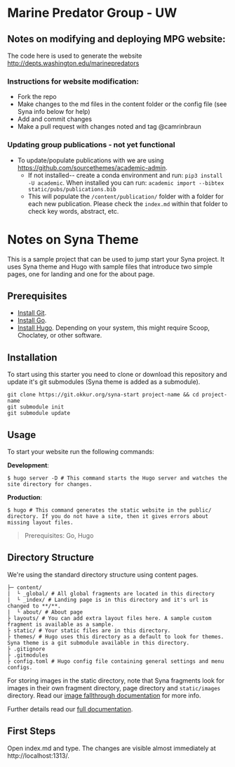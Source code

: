 # Marine Predator Group - UW

## Notes on modifying and deploying MPG website:

The code here is used to generate the website http://depts.washington.edu/marinepredators

### Instructions for website modification:
  * Fork the repo
  * Make changes to the md files in the content folder or the config file (see Syna info below for help)
  * Add and commit changes
  * Make a pull request with changes noted and tag @camrinbraun

### Updating group publications - not yet functional
  * To update/populate publications with we are using https://github.com/sourcethemes/academic-admin.
    * If not installed-- create a conda environment and run: `pip3 install -U academic`. When installed you can run: `academic import --bibtex static/pubs/publications.bib`
    * This will populate the `/content/publication/` folder with a folder for each new publication. Please check the `index.md` within that folder to check key words, abstract, etc.

# Notes on Syna Theme

This is a sample project that can be used to jump start your Syna project. It uses Syna theme and Hugo with sample files that introduce two simple pages, one for landing and one for the about page.

## Prerequisites
- [Install Git](https://git-scm.com/downloads).
- [Install Go](https://golang.org/doc/install).
- [Install Hugo](https://gohugo.io/getting-started/installing/). Depending on your system, this might require Scoop, Choclatey, or other software.

## Installation

To start using this starter you need to clone or download this repository and update it's git submodules (Syna theme is added as a submodule).

```
git clone https://git.okkur.org/syna-start project-name && cd project-name
git submodule init
git submodule update
```

## Usage

To start your website run the following commands:

**Development**:
```
$ hugo server -D # This command starts the Hugo server and watches the site directory for changes.
```

**Production**:
```
$ hugo # This command generates the static website in the public/ directory. If you do not have a site, then it gives errors about missing layout files.
```

> Prerequisites: Go, Hugo

## Directory Structure

We're using the standard directory structure using content pages.

```
├─ content/
|  └ _global/ # All global fragments are located in this directory
|  └ _index/ # Landing page is in this directory and it's url is changed to **/**.
|  └ about/ # About page
├ layouts/ # You can add extra layout files here. A sample custom fragment is available as a sample.
├ static/ # Your static files are in this directory.
├ themes/ # Hugo uses this directory as a default to look for themes. Syna theme is a git submodule available in this directory.
├ .gitignore
├ .gitmodules
├ config.toml # Hugo config file containing general settings and menu configs.
```

For storing images in the static directory, note that Syna fragments look for
images in their own fragment directory, page directory and `static/images`
directory. Read our [image fallthrough documentation](https://syna.okkur.org/docs/image-fallthrough/) for more info.

Further details read our [full documentation](https://syna.okkur.org/docs).

## First Steps

Open index.md and type. The changes are visible almost immediately at http://localhost:1313/.
